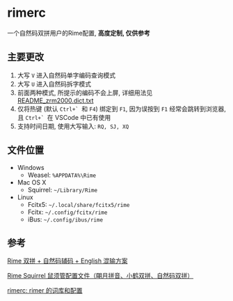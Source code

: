 # rimerc

一个自然码双拼用户的Rime配置, **高度定制, 仅供参考**

## 主要更改

1. 大写 `V` 进入自然码单字编码查询模式
2. 大写 `U` 进入自然码拆字模式
3. 前面两种模式, 所提示的编码不会上屏, 详细用法见 [README_zrm2000.dict.txt](./README_zrm2000.dict.txt)
4. 仅将热键 (默认 ```Ctrl+` ```和 `F4`) 绑定到 `F1`, 因为误按到 `F1` 经常会跳转到浏览器, 且 ```Ctrl+` ```在 VSCode 中已有使用
5. 支持时间日期, 使用大写输入: `RQ, SJ, XQ`


## 文件位置

- Windows
  - Weasel: `%APPDATA%\Rime`
- Mac OS X
  - Squirrel: `~/Library/Rime`
- Linux
  - Fcitx5: `~/.local/share/fcitx5/rime`
  - Fcitx: `~/.config/fcitx/rime`
  - iBus: `~/.config/ibus/rime`

## 参考

[Rime 双拼 + 自然码辅码 + English 混输方案](https://github.com/mutoe/rime)

[Rime Squirrel 鼠须管配置文件（朙月拼音、小鹤双拼、自然码双拼）](https://github.com/ssnhd/rime)

[rimerc: rimer 的词库和配置](https://github.com/Bambooin/rimerc)